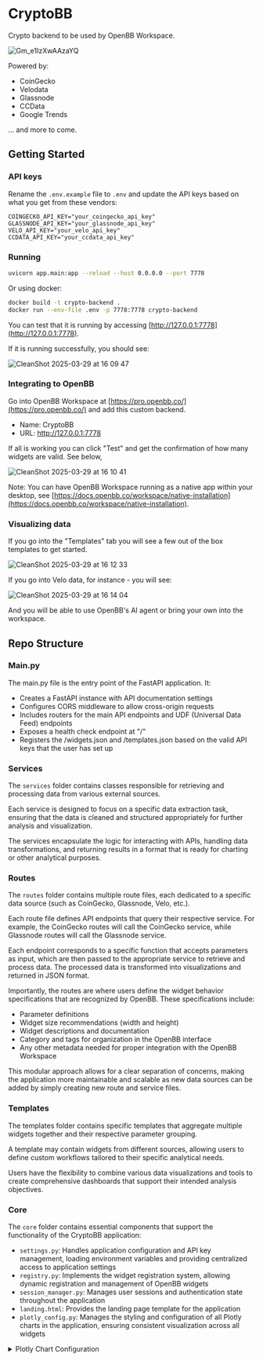 # CryptoBB

Crypto backend to be used by OpenBB Workspace.

![Gm_e1IzXwAAzaYQ](https://github.com/user-attachments/assets/de7f8770-cbed-47ef-93c9-68559b1d3b83)

Powered by:
- CoinGecko
- Velodata
- Glassnode
- CCData
- Google Trends

... and more to come.

## Getting Started

### API keys

Rename the `.env.example` file to `.env` and update the API keys based on what you get from these vendors:

```
COINGECKO_API_KEY="your_coingecko_api_key"
GLASSNODE_API_KEY="your_glassnode_api_key"
VELO_API_KEY="your_velo_api_key"
CCDATA_API_KEY="your_ccdata_api_key"
```

### Running

```bash
uvicorn app.main:app --reload --host 0.0.0.0 --port 7778
```

Or using docker:

```bash
docker build -t crypto-backend .
docker run --env-file .env -p 7778:7778 crypto-backend
```

You can test that it is running by accessing [http://127.0.0.1:7778](http://127.0.0.1:7778).

If it is running successfully, you should see:

![CleanShot 2025-03-29 at 16 09 47](https://github.com/user-attachments/assets/d371f85a-49ef-4350-a0f6-0ab4bdbf1b00)


### Integrating to OpenBB

Go into OpenBB Workspace at [https://pro.openbb.co/](https://pro.openbb.co/) and add this custom backend.

- Name: CryptoBB
- URL: http://127.0.0.1:7778

If all is working you can click "Test" and get the confirmation of how many widgets are valid. See below,

![CleanShot 2025-03-29 at 16 10 41](https://github.com/user-attachments/assets/82949108-b9ce-4f84-819b-943de4360a44)

Note: You can have OpenBB Workspace running as a native app within your desktop, see [https://docs.openbb.co/workspace/native-installation](https://docs.openbb.co/workspace/native-installation).

### Visualizing data

If you go into the "Templates" tab you will see a few out of the box templates to get started.

![CleanShot 2025-03-29 at 16 12 33](https://github.com/user-attachments/assets/52c6b474-705e-4334-9298-44f740b4f2e9)

If you go into Velo data, for instance - you will see:

![CleanShot 2025-03-29 at 16 14 04](https://github.com/user-attachments/assets/061e4694-19f2-4239-81f6-85b9e4f694b2)

And you will be able to use OpenBB's AI agent or bring your own into the workspace.

## Repo Structure 

### Main.py

The main.py file is the entry point of the FastAPI application. It:

- Creates a FastAPI instance with API documentation settings
- Configures CORS middleware to allow cross-origin requests
- Includes routers for the main API endpoints and UDF (Universal Data Feed) endpoints
- Exposes a health check endpoint at "/"
- Registers the /widgets.json and /templates.json based on the valid API keys that the user has set up

### Services

The `services` folder contains classes responsible for retrieving and processing data from various external sources.

Each service is designed to focus on a specific data extraction task, ensuring that the data is cleaned and structured appropriately for further analysis and visualization.

The services encapsulate the logic for interacting with APIs, handling data transformations, and returning results in a format that is ready for charting or other analytical purposes.

### Routes

The `routes` folder contains multiple route files, each dedicated to a specific data source (such as CoinGecko, Glassnode, Velo, etc.).

Each route file defines API endpoints that query their respective service. For example, the CoinGecko routes will call the CoinGecko service, while Glassnode routes will call the Glassnode service.

Each endpoint corresponds to a specific function that accepts parameters as input, which are then passed to the appropriate service to retrieve and process data. The processed data is transformed into visualizations and returned in JSON format.

Importantly, the routes are where users define the widget behavior specifications that are recognized by OpenBB. These specifications include:

- Parameter definitions
- Widget size recommendations (width and height)
- Widget descriptions and documentation
- Category and tags for organization in the OpenBB interface
- Any other metadata needed for proper integration with the OpenBB Workspace

This modular approach allows for a clear separation of concerns, making the application more maintainable and scalable as new data sources can be added by simply creating new route and service files.

### Templates

The templates folder contains specific templates that aggregate multiple widgets together and their respective parameter grouping.

A template may contain widgets from different sources, allowing users to define custom workflows tailored to their specific analytical needs. 

Users have the flexibility to combine various data visualizations and tools to create comprehensive dashboards that support their intended analysis objectives.

### Core

The `core` folder contains essential components that support the functionality of the CryptoBB application:

- `settings.py`: Handles application configuration and API key management, loading environment variables and providing centralized access to application settings
- `registry.py`: Implements the widget registration system, allowing dynamic registration and management of OpenBB widgets
- `session_manager.py`: Manages user sessions and authentication state throughout the application
- `landing.html`: Provides the landing page template for the application
- `plotly_config.py`: Manages the styling and configuration of all Plotly charts in the application, ensuring consistent visualization across all widgets

<details>
<summary>Plotly Chart Configuration</summary>

This directory contains utilities for creating and configuring Plotly charts with consistent styling and behavior across the application.

- `base_chart_layout.py`: Creates the base layout for charts with customizable axis titles and formatting
- `base_matrix_layout.py`: Creates the base layout for matrix/heatmap visualizations
- `plotly_config.py`: Provides standardized configuration options for all Plotly charts

#### Basic Chart Creation

To create a chart with consistent styling and behavior:

```python
from app.assets.charts.base_chart_layout import create_base_layout
from app.assets.charts.plotly_config import apply_config_to_figure
import plotly.graph_objects as go
import json

# Create a figure with base layout
figure = go.Figure(
    layout=create_base_layout(
        x_title="Date",
        y_title="Price"
    )
)

# Add your data traces
figure.add_scatter(
    x=data.index,
    y=data["values"],
    mode="lines",
    name="My Data",
    line=dict(color="#E3BF1E"),
)

# Apply standard configuration to the figure
figure = apply_config_to_figure(figure)

# Convert to JSON for frontend with config
figure_json = figure.to_json()
figure_dict = json.loads(figure_json)

return figure_dict
```

#### Configuration Options

The `plotly_config.py` module provides three main functions:

1. `get_default_config()`: Returns the default configuration for all Plotly charts
2. `get_layout_update()`: Returns standard layout updates to apply to all charts
3. `apply_config_to_figure(figure)`: Applies the layout updates to a figure and returns both the figure and config

You can customize the configuration by modifying these functions in the `plotly_config.py` file.

#### Benefits

Using these utilities ensures:

- Consistent appearance across all charts
- Standard interactive behavior (zooming, panning, etc.)
- Optimized mode bar with relevant tools
- Responsive charts that adapt to different screen sizes
- Consistent hover and click behavior

#### Customization

If you need to override specific settings for a particular chart, you can do so after applying the standard configuration:

```python
# Apply standard configuration
figure = apply_config_to_figure(figure)

# Override specific settings
figure.update_layout(
    yaxis_type='log',  # Use logarithmic scale
    showlegend=False   # Hide legend
)

# Convert to JSON with config
figure_json = figure.to_json()
figure_dict = json.loads(figure_json)

return figure_dict
```

</details>
